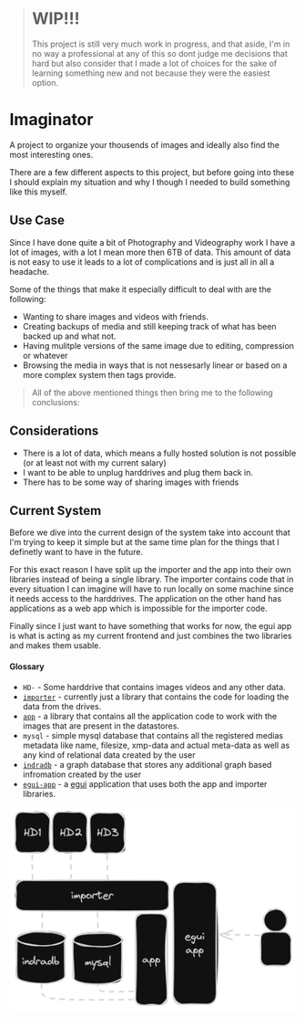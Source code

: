 > # WIP!!!
> This project is still very much work in progress, and that aside, I'm in no way
a professional at any of this so dont judge me decisions that hard but also
consider that I made a lot of choices for the sake of learning something new and
not because they were the easiest option.

# Imaginator
A project to organize your thousends of images and ideally also find the most 
interesting ones.

There are a few different aspects to this project, but before going into these
I should explain my situation and why I though I needed to build something like
this myself. 

## Use Case
Since I have done quite a bit of Photography and Videography work I have a lot of
images, with a lot I mean more then 6TB of data. This amount of data is not easy
to use it leads to a lot of complications and is just all in all a headache.

Some of the things that make it especially difficult to deal with are the following:
- Wanting to share images and videos with friends.
- Creating backups of media and still keeping track of what has been backed up
and what not.
- Having mulitple versions of the same image due to editing, compression or whatever
- Browsing the media in ways that is not nessesarly linear or based on a more complex
system then tags provide.


> All of the above mentioned things then bring me to the following conclusions:

## Considerations

- There is a lot of data, which means a fully hosted solution is not possible
(or at least not with my current salary)
- I want to be able to unplug harddrives and plug them back in.
- There has to be some way of sharing images with friends


## Current System

Before we dive into the current design of the system take into account that I'm
trying to keep it simple but at the same time plan for the things that I definetly
want to have in the future.

For this exact reason I have split up the importer and the app into their own
libraries instead of being a single library. The importer contains code that in
every situation I can imagine will have to run locally on some machine since it
needs access to the harddrives. The application on the other hand has applications
as a web app which is impossible for the importer code.

Finally since I just want to have something that works for now, the egui app is
what is acting as my current frontend and just combines the two libraries and 
makes them usable.

#### Glossary
- `HD-` - Some harddrive that contains images videos and any other data.
- [`importer`](https://github.com/tomellm/image-organizer/tree/master/imaginator/imaginator_importer) -
currently just a library that contains the code for loading the data from the
drives.
- [`app`](https://github.com/tomellm/image-organizer/tree/master/imaginator/imaginator_app) - 
a library that contains all the application code to work with the images that are
present in the datastores.
- `mysql` - simple mysql database that contains all the registered medias metadata
like name, filesize, xmp-data and actual meta-data as well as any kind of relational
data created by the user
- [`indradb`](https://github.com/indradb/indradb) - a graph database that stores
any additional graph based infromation created by the user
- [`egui-app`](https://github.com/tomellm/image-organizer/tree/master/imaginator/imaginator_egui) - 
a [egui](https://github.com/emilk/egui) application that uses both the app and importer
libraries.

![current system design](system.png)

